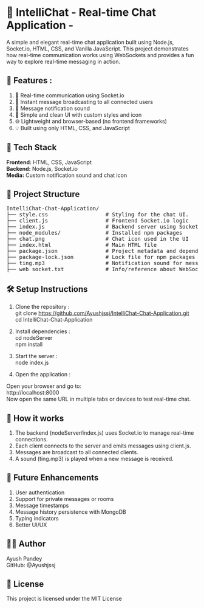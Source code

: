 # 💬 IntelliChat - Real-time Chat Application -
A simple and elegant real-time chat application built using Node.js, Socket.io, HTML, CSS, and Vanilla JavaScript. This project demonstrates how real-time communication works using WebSockets and provides a fun way to explore real-time messaging in action.

## 📌 Features : 

1) 🔗 Real-time communication using Socket.io
2) 💬 Instant message broadcasting to all connected users
3) 🎵 Message notification sound
4) 📸 Simple and clean UI with custom styles and icon
5) 🌐 Lightweight and browser-based (no frontend frameworks)
6) 💡 Built using only HTML, CSS, and JavaScript

## 🧰 Tech Stack
**Frontend:** HTML, CSS, JavaScript<br>
**Backend:** Node.js, Socket.io<br>
**Media:** Custom notification sound and chat icon<br>

## 📁 Project Structure
<pre>
IntelliChat-Chat-Application/
├── style.css                  # Styling for the chat UI.
├── client.js                  # Frontend Socket.io logic  
├── index.js                   # Backend server using Socket.io
├── node_modules/              # Installed npm packages  
├── chat.png                   # Chat icon used in the UI
├── index.html                 # Main HTML file
├── package.json               # Project metadata and dependencies
├── package-lock.json          # Lock file for npm packages
├── ting.mp3                   # Notification sound for messages
├── web_socket.txt             # Info/reference about WebSocket (optional)
</pre>

## 🛠️ Setup Instructions
1) Clone the repository :<br>
git clone https://github.com/Ayushjssj/IntelliChat-Chat-Application.git<br>
cd IntelliChat-Chat-Application<br>

2) Install dependencies :<br>
cd nodeServer<br>
npm install<br>

3) Start the server :<br>
node index.js<br>

4) Open the application :<br>
   
Open your browser and go to:<br>
http://localhost:8000<br>
Now open the same URL in multiple tabs or devices to test real-time chat.<br>

## 📌 How it works
1) The backend (nodeServer/index.js) uses Socket.io to manage real-time connections.<br>
2) Each client connects to the server and emits messages using client.js.<br>
3) Messages are broadcast to all connected clients.<br>
4) A sound (ting.mp3) is played when a new message is received.<br>

## 🚀 Future Enhancements
1) User authentication<br>
2) Support for private messages or rooms<br>
3) Message timestamps<br>
4) Message history persistence with MongoDB<br>
5) Typing indicators<br>
6) Better UI/UX<br>

## 🙋‍♂️ Author
Ayush Pandey<br>
GitHub: @Ayushjssj

## 📄 License
This project is licensed under the MIT License
